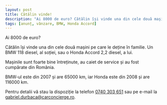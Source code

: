 ```yaml
---
layout: post
title: Cătălin vinde!
description: "Ai 8000 de euro? Cătălin își vinde una din cele două mașini pe care le deține în familie. Un BMW 118 diesel, al soției, sau o Honda Accord 2,2 diesel, a lui. Mașinile sunt foarte bine întreținute, au caiet de service și au fost cumpărate din România. BMW-ul este din 2007 și are 65000 km, iar Honda este din 2008 și are 116000 km."
tags: [anunț, vânzare, BMW, Honda Accord]
---
```


Ai 8000 de euro?

Cătălin își vinde una din cele două mașini pe care le deține în familie. Un BMW 118 diesel, al soției, sau o Honda Accord 2,2 diesel, a lui.

Mașinile sunt foarte bine întreținute, au caiet de service și au fost cumpărate din România.

BMW-ul este din 2007 și are 65000 km, iar Honda este din 2008 și are 116000 km.

Pentru detalii vă stau la dispoziție la telefon <a href="tel:+40-740-303-651">0740 303 651</a> sau pe e-mail la <a href="&#109;&#97;&#105;&#108;&#116;&#111;&#58;%67%61%62%72%69%65%6c.%64%75%72%62%61%63%61@%63%61%72%63%6f%6e%63%69%65%72%67%65.%72%6f">gabriel.durbaca@carconcierge.ro</a>.

<div class="row popup-gallery">
  <div class="col-md-3 col-sm-4 col-xs-6">
    <a href="{{ site.baseurl }}/assets/posts/2016-09-19/20160912_164846.jpeg" title="BMW 118 diesel"><img class="img-responsive" src="{{ site.baseurl }}/assets/posts/2016-09-19/20160912_164846.jpeg" alt=""></a>
  </div>
  <div class="col-md-3 col-sm-4 col-xs-6">
    <a href="{{ site.baseurl }}/assets/posts/2016-09-19/20160912_164853.jpeg" title="BMW 118 diesel"><img class="img-responsive" src="{{ site.baseurl }}/assets/posts/2016-09-19/20160912_164853.jpeg" alt=""></a>
  </div>
  <div class="col-md-3 col-sm-4 col-xs-6">
    <a href="{{ site.baseurl }}/assets/posts/2016-09-19/20160912_164855.jpeg" title="BMW 118 diesel"><img class="img-responsive" src="{{ site.baseurl }}/assets/posts/2016-09-19/20160912_164855.jpeg" alt=""></a>
  </div>
  <div class="col-md-3 col-sm-4 col-xs-6">
    <a href="{{ site.baseurl }}/assets/posts/2016-09-19/20160912_164907.jpeg" title="BMW 118 diesel"><img class="img-responsive" src="{{ site.baseurl }}/assets/posts/2016-09-19/20160912_164907.jpeg" alt=""></a>
  </div>
  <div class="col-md-3 col-sm-4 col-xs-6">
    <a href="{{ site.baseurl }}/assets/posts/2016-09-19/20160912_164926.jpeg" title="BMW 118 diesel"><img class="img-responsive" src="{{ site.baseurl }}/assets/posts/2016-09-19/20160912_164926.jpeg" alt=""></a>
  </div>
  <div class="col-md-3 col-sm-4 col-xs-6">
    <a href="{{ site.baseurl }}/assets/posts/2016-09-19/20160912_164950.jpeg" title="BMW 118 diesel"><img class="img-responsive" src="{{ site.baseurl }}/assets/posts/2016-09-19/20160912_164950.jpeg" alt=""></a>
  </div>
  <div class="col-md-3 col-sm-4 col-xs-6">
    <a href="{{ site.baseurl }}/assets/posts/2016-09-19/20160912_164958.jpeg" title="BMW 118 diesel"><img class="img-responsive" src="{{ site.baseurl }}/assets/posts/2016-09-19/20160912_164958.jpeg" alt=""></a>
  </div>
  <div class="col-md-3 col-sm-4 col-xs-6">
    <a href="{{ site.baseurl }}/assets/posts/2016-09-19/20160912_165034.jpeg" title="BMW 118 diesel"><img class="img-responsive" src="{{ site.baseurl }}/assets/posts/2016-09-19/20160912_165034.jpeg" alt=""></a>
  </div>
  <div class="col-md-3 col-sm-4 col-xs-6">
    <a href="{{ site.baseurl }}/assets/posts/2016-09-19/20160912_165125.jpeg" title="BMW 118 diesel"><img class="img-responsive" src="{{ site.baseurl }}/assets/posts/2016-09-19/20160912_165125.jpeg" alt=""></a>
  </div>
  <div class="col-md-3 col-sm-4 col-xs-6">
    <a href="{{ site.baseurl }}/assets/posts/2016-09-19/20160912_165224.jpeg" title="BMW 118 diesel"><img class="img-responsive" src="{{ site.baseurl }}/assets/posts/2016-09-19/20160912_165224.jpeg" alt=""></a>
  </div>
  <div class="col-md-3 col-sm-4 col-xs-6">
    <a href="{{ site.baseurl }}/assets/posts/2016-09-19/20160912_165237.jpeg" title="BMW 118 diesel"><img class="img-responsive" src="{{ site.baseurl }}/assets/posts/2016-09-19/20160912_165237.jpeg" alt=""></a>
  </div>
</div>
<div class="row popup-gallery">
  <div class="col-md-3 col-sm-4 col-xs-6">
    <a href="{{ site.baseurl }}/assets/posts/2016-09-19/portiera.jpg" title="BMW 118 diesel"><img class="img-responsive" src="{{ site.baseurl }}/assets/posts/2016-09-19/portiera.jpg" alt=""></a>
  </div>
  <div class="col-md-3 col-sm-4 col-xs-6">
    <a href="{{ site.baseurl }}/assets/posts/2016-09-19/bord.jpg" title="BMW 118 diesel"><img class="img-responsive" src="{{ site.baseurl }}/assets/posts/2016-09-19/bord.jpg" alt=""></a>
  </div>
  <div class="col-md-3 col-sm-4 col-xs-6">
    <a href="{{ site.baseurl }}/assets/posts/2016-09-19/bord_zoom.jpg" title="BMW 118 diesel"><img class="img-responsive" src="{{ site.baseurl }}/assets/posts/2016-09-19/bord_zoom.jpg" alt=""></a>
  </div>
</div>
<p>&nbsp;</p>
<div class="row popup-gallery">
  <div class="col-md-3 col-sm-4 col-xs-6">
    <a href="{{ site.baseurl }}/assets/posts/2016-09-19/20160912_165555.jpeg" title="Honda Accord 2,2 diesel"><img class="img-responsive" src="{{ site.baseurl }}/assets/posts/2016-09-19/20160912_165555.jpeg" alt=""></a>
  </div>
  <div class="col-md-3 col-sm-4 col-xs-6">
    <a href="{{ site.baseurl }}/assets/posts/2016-09-19/20160912_165617.jpeg" title="Honda Accord 2,2 diesel"><img class="img-responsive" src="{{ site.baseurl }}/assets/posts/2016-09-19/20160912_165617.jpeg" alt=""></a>
  </div>
  <div class="col-md-3 col-sm-4 col-xs-6">
    <a href="{{ site.baseurl }}/assets/posts/2016-09-19/20160912_165629.jpeg" title="Honda Accord 2,2 diesel"><img class="img-responsive" src="{{ site.baseurl }}/assets/posts/2016-09-19/20160912_165629.jpeg" alt=""></a>
  </div>
  <div class="col-md-3 col-sm-4 col-xs-6">
    <a href="{{ site.baseurl }}/assets/posts/2016-09-19/20160912_165642.jpeg" title="Honda Accord 2,2 diesel"><img class="img-responsive" src="{{ site.baseurl }}/assets/posts/2016-09-19/20160912_165642.jpeg" alt=""></a>
  </div>
  <div class="col-md-3 col-sm-4 col-xs-6">
    <a href="{{ site.baseurl }}/assets/posts/2016-09-19/20160912_165717.jpeg" title="Honda Accord 2,2 diesel"><img class="img-responsive" src="{{ site.baseurl }}/assets/posts/2016-09-19/20160912_165717.jpeg" alt=""></a>
  </div>
  <div class="col-md-3 col-sm-4 col-xs-6">
    <a href="{{ site.baseurl }}/assets/posts/2016-09-19/20160912_165726.jpeg" title="Honda Accord 2,2 diesel"><img class="img-responsive" src="{{ site.baseurl }}/assets/posts/2016-09-19/20160912_165726.jpeg" alt=""></a>
  </div>
  <div class="col-md-3 col-sm-4 col-xs-6">
    <a href="{{ site.baseurl }}/assets/posts/2016-09-19/20160912_165735.jpeg" title="Honda Accord 2,2 diesel"><img class="img-responsive" src="{{ site.baseurl }}/assets/posts/2016-09-19/20160912_165735.jpeg" alt=""></a>
  </div>
  <div class="col-md-3 col-sm-4 col-xs-6">
    <a href="{{ site.baseurl }}/assets/posts/2016-09-19/20160912_165759.jpeg" title="Honda Accord 2,2 diesel"><img class="img-responsive" src="{{ site.baseurl }}/assets/posts/2016-09-19/20160912_165759.jpeg" alt=""></a>
  </div>
  <div class="col-md-3 col-sm-4 col-xs-6">
    <a href="{{ site.baseurl }}/assets/posts/2016-09-19/20160912_165818.jpeg" title="Honda Accord 2,2 diesel"><img class="img-responsive" src="{{ site.baseurl }}/assets/posts/2016-09-19/20160912_165818.jpeg" alt=""></a>
  </div>
  <div class="col-md-3 col-sm-4 col-xs-6">
    <a href="{{ site.baseurl }}/assets/posts/2016-09-19/20160912_165847.jpeg" title="Honda Accord 2,2 diesel"><img class="img-responsive" src="{{ site.baseurl }}/assets/posts/2016-09-19/20160912_165847.jpeg" alt=""></a>
  </div>
  <div class="col-md-3 col-sm-4 col-xs-6">
    <a href="{{ site.baseurl }}/assets/posts/2016-09-19/20160912_165857.jpeg" title="Honda Accord 2,2 diesel"><img class="img-responsive" src="{{ site.baseurl }}/assets/posts/2016-09-19/20160912_165857.jpeg" alt=""></a>
  </div>
  <div class="col-md-3 col-sm-4 col-xs-6">
    <a href="{{ site.baseurl }}/assets/posts/2016-09-19/20160912_165909.jpeg" title="Honda Accord 2,2 diesel"><img class="img-responsive" src="{{ site.baseurl }}/assets/posts/2016-09-19/20160912_165909.jpeg" alt=""></a>
  </div>
  <div class="col-md-3 col-sm-4 col-xs-6">
    <a href="{{ site.baseurl }}/assets/posts/2016-09-19/20160912_165935.jpeg" title="Honda Accord 2,2 diesel"><img class="img-responsive" src="{{ site.baseurl }}/assets/posts/2016-09-19/20160912_165935.jpeg" alt=""></a>
  </div>
</div>
